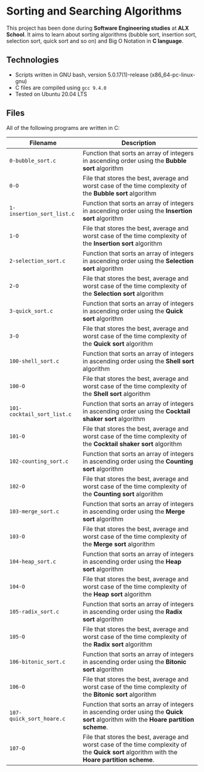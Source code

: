 # Sorting and Searching Algorithms

This project has been done during **Software Engineering studies** at **ALX School**. It aims to learn about sorting algorithms (bubble sort, insertion sort, selection sort, quick sort and so on) and Big O Notation in **C language**.

## Technologies
* Scripts written in GNU bash, version 5.0.17(1)-release (x86_64-pc-linux-gnu)
* C files are compiled using `gcc 9.4.0`
* Tested on Ubuntu 20.04 LTS

## Files
All of the following programs are written in C:

| Filename | Description |
| -------- | ----------- |
| `0-bubble_sort.c` | Function that sorts an array of integers in ascending order using the **Bubble sort** algorithm |
| `0-O` | File that stores the best, average and worst case of the time complexity of the **Bubble sort** algorithm |
| `1-insertion_sort_list.c` | Function that sorts an array of integers in ascending order using the **Insertion sort** algorithm |
| `1-O` | File that stores the best, average and worst case of the time complexity of the **Insertion sort** algorithm |
| `2-selection_sort.c` | Function that sorts an array of integers in ascending order using the **Selection sort** algorithm |
| `2-O` | File that stores the best, average and worst case of the time complexity of the **Selection sort** algorithm |
| `3-quick_sort.c` | Function that sorts an array of integers in ascending order using the **Quick sort** algorithm |
| `3-O` | File that stores the best, average and worst case of the time complexity of the **Quick sort** algorithm |
| `100-shell_sort.c` | Function that sorts an array of integers in ascending order using the **Shell sort** algorithm |
| `100-O` | File that stores the best, average and worst case of the time complexity of the **Shell sort** algorithm |
| `101-cocktail_sort_list.c` | Function that sorts an array of integers in ascending order using the **Cocktail shaker sort** algorithm |
| `101-O` | File that stores the best, average and worst case of the time complexity of the **Cocktail shaker sort** algorithm |
| `102-counting_sort.c` | Function that sorts an array of integers in ascending order using the **Counting sort** algorithm |
| `102-O` | File that stores the best, average and worst case of the time complexity of the **Counting sort** algorithm |
| `103-merge_sort.c` | Function that sorts an array of integers in ascending order using the **Merge sort** algorithm |
| `103-O` | File that stores the best, average and worst case of the time complexity of the **Merge sort** algorithm |
| `104-heap_sort.c` | Function that sorts an array of integers in ascending order using the **Heap sort** algorithm |
| `104-O` | File that stores the best, average and worst case of the time complexity of the **Heap sort** algorithm |
| `105-radix_sort.c` | Function that sorts an array of integers in ascending order using the **Radix sort** algorithm |
| `105-O` | File that stores the best, average and worst case of the time complexity of the **Radix sort** algorithm |
| `106-bitonic_sort.c` | Function that sorts an array of integers in ascending order using the **Bitonic sort** algorithm |
| `106-O` | File that stores the best, average and worst case of the time complexity of the **Bitonic sort** algorithm |
| `107-quick_sort_hoare.c` | Function that sorts an array of integers in ascending order using the **Quick sort** algorithm with the **Hoare partition scheme**. |
| `107-O` | File that stores the best, average and worst case of the time complexity of the **Quick sort** algorithm with the **Hoare partition scheme**. |
